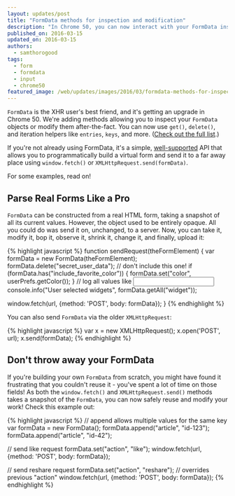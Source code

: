 ```yaml
---
layout: updates/post
title: "FormData methods for inspection and modification"
description: "In Chrome 50, you can now interact with your FormData instances before sending them on their journey."
published_on: 2016-03-15
updated_on: 2016-03-15
authors:
  - samthorogood
tags:
  - form
  - formdata
  - input
  - chrome50
featured_image: /web/updates/images/2016/03/formdata-methods-for-inspection-and-modification/form.png
---
```


`FormData` is the XHR user's best friend, and it's getting an upgrade in Chrome 50.
We're adding methods allowing you to inspect your `FormData` objects or modify them after-the-fact.
You can now use `get()`, `delete()`, and iteration helpers like `entries`, `keys`, and more. ([Check out the full list](https://developer.mozilla.org/en/docs/Web/API/FormData).)

If you're not already using FormData, it's a simple, [well-supported](http://caniuse.com/#feat=xhr2) API that allows you to programmatically build a virtual form and send it to a far away place using `window.fetch()` or `XMLHttpRequest.send(formData)`.

For some examples, read on!

## Parse Real Forms Like a Pro

`FormData` can be constructed from a real HTML form, taking a snapshot of all its current values.
However, the object used to be entirely opaque. All you could do was send it on, unchanged, to a server.
Now, you can take it, modify it, bop it, observe it, shrink it, change it, and finally, upload it:

{% highlight javascript %}
function sendRequest(theFormElement) {
  var formData = new FormData(theFormElement);
  formData.delete("secret_user_data"); // don't include this one!
  if (formData.has("include_favorite_color")) {
    formData.set("color", userPrefs.getColor());
  }
  // log all values like <input name="widget">
  console.info("User selected widgets", formData.getAll("widget"));

  window.fetch(url, {method: 'POST', body: formData});
}
{% endhighlight %}

You can also send `FormData` via the older `XMLHttpRequest`:

{% highlight javascript %}
  var x = new XMLHttpRequest();
  x.open('POST', url);
  x.send(formData);
{% endhighlight %}

## Don't throw away your FormData

If you're building your own `FormData` from scratch, you might have found it frustrating that you couldn't reuse it - you've spent a lot of time on those fields!
As both the `window.fetch()` and `XMLHttpRequest.send()` methods takes a snapshot of the `FormData`, you can now safely reuse and modify your work!
Check this example out:

{% highlight javascript %}
  // append allows multiple values for the same key
  var formData = new FormData();
  formData.append("article", "id-123");
  formData.append("article", "id-42");

  // send like request
  formData.set("action", "like");
  window.fetch(url, {method: 'POST', body: formData});

  // send reshare request
  formData.set("action", "reshare");  // overrides previous "action"
  window.fetch(url, {method: 'POST', body: formData});
{% endhighlight %}
